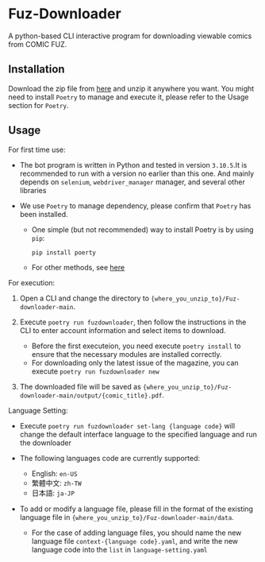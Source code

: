# Fuz-Downloader
A python-based CLI interactive program for downloading viewable comics from COMIC FUZ.

## Installation

Download the zip file from [here](https://github.com/Kumaizep/Fuz-downloader/archive/refs/heads/main.zip) and unzip it anywhere you want. You might need to install `Poetry` to manage and execute it, please refer to the Usage section for `Poetry`.


## Usage

For first time use:

- The bot program is written in Python and tested in version `3.10.5`.It is recommended to run with a version no earlier than this one. And mainly depends on `selenium`, `webdriver_manager` manager, and several other libraries

- We use `Poetry` to manage dependency, please confirm that `Poetry` has been installed.
	- One simple (but not recommended) way to install Poetry is by using `pip`:

		`pip install poerty`

	- For other methods, see [here](https://python-poetry.org/docs/#installing-with-the-official-installer)

For execution:

1. Open a CLI and change the directory to `{where_you_unzip_to}/Fuz-downloader-main`.

2. Execute `poetry run fuzdownloader`, then follow the instructions in the CLI to enter account information and select items to download.
	- Before the first executeion, you need execute `poetry install` to ensure that the necessary modules are installed correctly.
	- For downloading only the latest issue of the magazine, you can execute `poetry run fuzdownloader new`

3. The downloaded file will be saved as `{where_you_unzip_to}/Fuz-downloader-main/output/{comic_title}.pdf`.

Language Setting:

- Execute `poetry run fuzdownloader set-lang {language code}` will change the default interface language to the specified language and run the downloader

- The following languages code are currently supported:
	- English: `en-US`
	- 繁體中文: `zh-TW`
	- 日本語: `ja-JP`

- To add or modify a language file, please fill in the format of the existing language file in `{where_you_unzip_to}/Fuz-downloader-main/data`.
	- For the case of adding language files, you should name the new language file `context-{language code}.yaml`, and write the new language code into the `list` in `language-setting.yaml`


